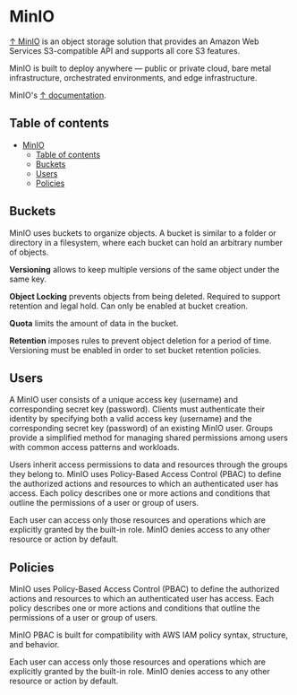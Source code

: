 # MinIO

[↑ MinIO](https://min.io) is an object storage solution that provides an Amazon Web Services S3-compatible API and supports all core S3 features.

MinIO is built to deploy anywhere — public or private cloud, bare metal infrastructure, orchestrated environments, and edge infrastructure.

MinIO's [↑ documentation](https://min.io/docs/minio).

## Table of contents

- [MinIO](#minio)
  - [Table of contents](#table-of-contents)
  - [Buckets](#buckets)
  - [Users](#users)
  - [Policies](#policies)

## Buckets

MinIO uses buckets to organize objects. A bucket is similar to a folder or directory in a filesystem, where each bucket can hold an arbitrary number of objects.

**Versioning** allows to keep multiple versions of the same object under the same key.

**Object Locking** prevents objects from being deleted. Required to support retention and legal hold. Can only be enabled at bucket creation.

**Quota** limits the amount of data in the bucket.

**Retention** imposes rules to prevent object deletion for a period of time. Versioning must be enabled in order to set bucket retention policies.

## Users

A MinIO user consists of a unique access key (username) and corresponding secret key (password). Clients must authenticate their identity by specifying both a valid access key (username) and the corresponding secret key (password) of an existing MinIO user.
Groups provide a simplified method for managing shared permissions among users with common access patterns and workloads.

Users inherit access permissions to data and resources through the groups they belong to.
MinIO uses Policy-Based Access Control (PBAC) to define the authorized actions and resources to which an authenticated user has access. Each policy describes one or more actions and conditions that outline the permissions of a user or group of users.

Each user can access only those resources and operations which are explicitly granted by the built-in role. MinIO denies access to any other resource or action by default.

## Policies

MinIO uses Policy-Based Access Control (PBAC) to define the authorized actions and resources to which an authenticated user has access. Each policy describes one or more actions and conditions that outline the permissions of a user or group of users.

MinIO PBAC is built for compatibility with AWS IAM policy syntax, structure, and behavior.

Each user can access only those resources and operations which are explicitly granted by the built-in role. MinIO denies access to any other resource or action by default.
